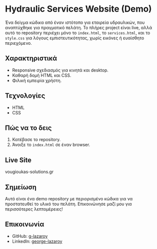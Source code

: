# Hydraulic Services Website (Demo)

Ένα δείγμα κώδικα από έναν ιστότοπο για εταιρεία υδραυλικών, που αναπτύχθηκε για πραγματικό πελάτη. Το πλήρες project είναι live, αλλά αυτό το repository περιέχει μόνο το `index.html`, το `services.html`, και το `style.css` για λόγους εμπιστευτικότητας, χωρίς εικόνες ή ευαίσθητο περιεχόμενο.

## Χαρακτηριστικά
- Responsive σχεδιασμός για κινητά και desktop.
- Καθαρή δομή HTML και CSS.
- Φιλική εμπειρία χρήστη.

## Τεχνολογίες
- HTML
- CSS

## Πώς να το δεις
1. Κατέβασε το repository.
2. Άνοιξε το `index.html` σε έναν browser.

## Live Site
vougioukas-solutions.gr

## Σημείωση
Αυτό είναι ένα demo repository με περιορισμένο κώδικα για να προστατευθεί το υλικό του πελάτη. Επικοινώνησε μαζί μου για περισσότερες λεπτομέρειες!

## Επικοινωνία
- GitHub: [g-lazaroy](https://github.com/g-lazaroy)
- LinkedIn: [george-lazaroy](https://www.linkedin.com/in/george-lazaroy-7a3968346)
